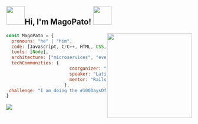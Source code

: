 
<h2> <img src="https://media4.giphy.com/media/MaI6BylfjAkDkfk4OC/giphy.gif" width="50">Hi, I'm MagoPato! <img src="https://media.giphy.com/media/mGcNjsfWAjY5AEZNw6/giphy.gif" width="50"></h2>
<img align='right' src="https://user-images.githubusercontent.com/46275040/130966311-1f677328-a329-4799-9476-264fbb914fb2.png" width="230">

```javascript
const MagoPato = {
  pronouns: "he" | "him",
  code: [Javascript, C/C++, HTML, CSS,Python, Java, C#,SQL SERVER],
  tools: [Node],
  architecture: ["microservices", "event-driven", "design system pattern"],
  techCommunities: {
                        coorganizer: "AfroPython",
                        speaker: "Latinity",
                        mentor: "RailsGirls POA"
                      },
 challenge: "I am doing the #100DaysOfCode challenge focused on react and typescript"
}
```
<p>
  <img src="[https://github-readme-stats.vercel.app/api/top-langs/?username=bacon-delight&theme=github_dark&layout=compact&hide=jupyter%20notebook,matlab](https://github-readme-stats.vercel.app/api/top-langs/?username=MagoPato&theme=github_dark&hide_progress=true))https://github-readme-stats.vercel.app/api/top-langs/?username=MagoPato&theme=github_dark&hide_progress=true)" />
</p>
